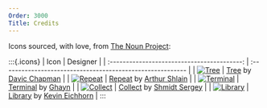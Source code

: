 ```yaml
---
Order: 3000
Title: Credits
---
```


Icons sourced, with love, from [The Noun Project][the-noun-project]:

:::{.icons}
|                     Icon                    | Designer                                                   |
| :-----------------------------------------: | :--------------------------------------------------------- |
|       [![Tree][tree-icon]][tree-link]       | [Tree][tree-link] by [Davic Chapman][david-chapman]        |
|    [![Repeat][repeat-icon]][repeat-link]    | [Repeat][repeat-link] by [Arthur Shlain][artz91]           |
| [![Terminal][terminal-icon]][terminal-link] | [Terminal][terminal-link] by [Ghayn][ghayn]                |
|   [![Collect][collect-icon]][collect-link]  | [Collect][collect-link] by [Shmidt Sergey][monstercritic]  |
|   [![Library][library-icon]][library-link]  | [Library][library-link] by [Kevin Eichhorn][kevineichhorn] |
:::

[artz91]: https://thenounproject.com/ArtZ91/

[collect-icon]: /assets/img/collect.svg

[collect-link]: https://thenounproject.com/term/collect/424422/

[david-chapman]: https://thenounproject.com/david.chapman/

[ghayn]: https://thenounproject.com/Ghayn/

[kevineichhorn]: https://thenounproject.com/kevineichhorn/

[library-icon]: /assets/img/library.svg

[library-link]: https://thenounproject.com/term/library/1386683/

[monstercritic]: https://thenounproject.com/monstercritic/

[repeat-icon]: /assets/img/repeat.svg

[repeat-link]: https://thenounproject.com/term/repeat/304152/

[terminal-icon]: /assets/img/terminal.svg

[terminal-link]: https://thenounproject.com/term/terminal/2191738/

[the-noun-project]: https://thenounproject.com/

[tree-icon]: /assets/img/icon.svg

[tree-link]: https://thenounproject.com/term/tree/13389/
